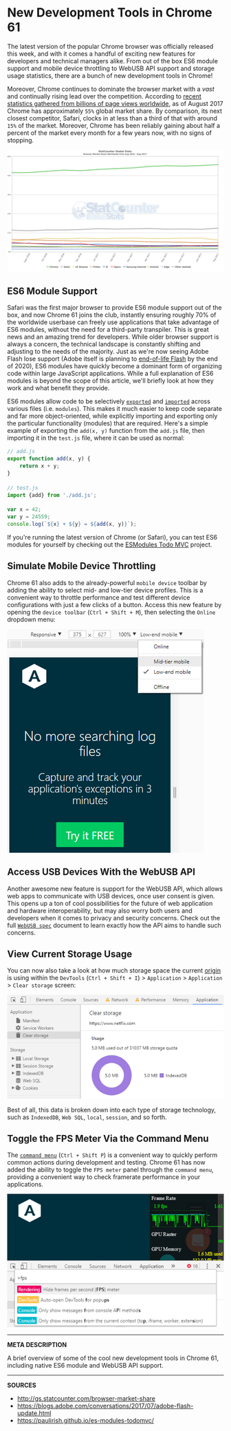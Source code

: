 # New Development Tools in Chrome 61

The latest version of the popular Chrome browser was officially released this week, and with it comes a handful of exciting new features for developers and technical managers alike.  From out of the box ES6 module support and mobile device throttling to WebUSB API support and storage usage statistics, there are a bunch of new development tools in Chrome!

Moreover, Chrome continues to dominate the browser market with a _vast_ and continually rising lead over the competition.  According to [recent statistics gathered from billions of page views worldwide](http://gs.statcounter.com/browser-market-share), as of August 2017 Chrome has approximately `55%` global market share.  By comparison, its next closest competitor, Safari, clocks in at less than a third of that with around `15%` of the market.  Moreover, Chrome has been reliably gaining about half a percent of the market every month for a few years now, with no signs of stopping.

![StatCounter Global Browser Market Share Chart](chrome61_stat-counter-browser.png)

## ES6 Module Support

Safari was the first major browser to provide ES6 module support out of the box, and now Chrome 61 joins the club, instantly ensuring roughly 70% of the worldwide userbase can freely use applications that take advantage of ES6 modules, without the need for a third-party transpiler.  This is great news and an amazing trend for developers.  While older browser support is always a concern, the technical landscape is constantly shifting and adjusting to the needs of the majority.  Just as we're now seeing Adobe Flash lose support (Adobe itself is planning to [end-of-life Flash](https://blogs.adobe.com/conversations/2017/07/adobe-flash-update.html) by the end of 2020), ES6 modules have quickly become a dominant form of organizing code within large JavaScript applications.  While a full explanation of ES6 modules is beyond the scope of this article, we'll briefly look at how they work and what benefit they provide.

ES6 modules allow code to be selectively [`exported`](https://developer.mozilla.org/en-US/docs/Web/JavaScript/Reference/Statements/export) and [`imported`](https://developer.mozilla.org/en-US/docs/Web/JavaScript/Reference/Statements/import) across various files (i.e. `modules`).  This makes it much easier to keep code separate and far more object-oriented, while explicitly importing and exporting only the particular functionality (modules) that are required.  Here's a simple example of exporting the `add(x, y)` function from the `add.js` file, then importing it in the `test.js` file, where it can be used as normal:

```js
// add.js
export function add(x, y) {
    return x + y;
}

// test.js
import {add} from './add.js';

var x = 42;
var y = 24559;
console.log(`${x} + ${y} = ${add(x, y)}`);
```

If you're running the latest version of Chrome (or Safari), you can test ES6 modules for yourself by checking out the [ESModules Todo MVC](https://paulirish.github.io/es-modules-todomvc/) project.

## Simulate Mobile Device Throttling

Chrome 61 also adds to the already-powerful `mobile device` toolbar by adding the ability to select mid- and low-tier device profiles.  This is a convenient way to throttle performance and test different device configurations with just a few clicks of a button.  Access this new feature by opening the `device toolbar` (`Ctrl + Shift + M`), then selecting the `Online` dropdown menu:

![Mobile Throttling Simulation Dropdown](chrome61_mobile-throttling.png)

## Access USB Devices With the WebUSB API

Another awesome new feature is support for the WebUSB API, which allows web apps to communicate with USB devices, once user consent is given.  This opens up a ton of cool possibilities for the future of web application and hardware interoperability, but may also worry both users and developers when it comes to privacy and security concerns.  Check out the full [`WebUSB spec`](https://wicg.github.io/webusb/) document to learn exactly how the API aims to handle such concerns.

## View Current Storage Usage

You can now also take a look at how much storage space the current [origin](https://tools.ietf.org/html/rfc6454#section-3.2) is using within the `DevTools` (`Ctrl + Shift + I`) > `Application` > `Application` > `Clear storage` screen:

![Storage Usage](chrome61_storage.png)

Best of all, this data is broken down into each type of storage technology, such as `IndexedDB`, `Web SQL`, `local`, `session`, and so forth.

## Toggle the FPS Meter Via the Command Menu

The [`command menu`](https://developers.google.com/web/updates/2016/04/devtools-digest-command-menu) (`Ctrl + Shift P`) is a convenient way to quickly perform common actions during development and testing.  Chrome 61 has now added the ability to toggle the `FPS meter` panel through the `command menu`, providing a convenient way to check framerate performance in your applications.

![FPS Command Menu](chrome61_fps.png)

---

__META DESCRIPTION__

A brief overview of some of the cool new development tools in Chrome 61, including native ES6 module and WebUSB API support.

---

__SOURCES__

- http://gs.statcounter.com/browser-market-share
- https://blogs.adobe.com/conversations/2017/07/adobe-flash-update.html
- https://paulirish.github.io/es-modules-todomvc/